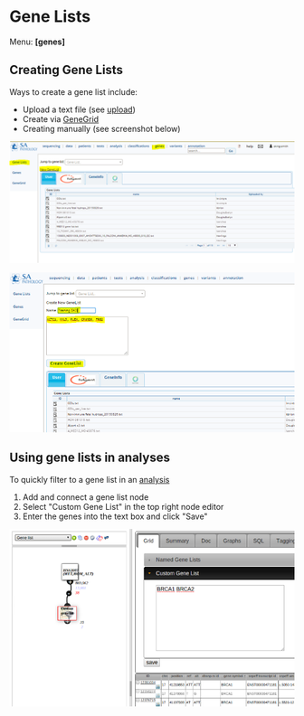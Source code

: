 # Gene Lists

Menu: **[genes]**

## Creating Gene Lists

Ways to create a gene list include:

* Upload a text file (see [upload](../data/upload.md))
* Create via [GeneGrid](genegrid.md)
* Creating manually (see screenshot below)

![Click on New GeneList](images/gene_list_create.png)

![Enter name, genes and click save](images/gene_list_create2.png)

## Using gene lists in analyses

To quickly filter to a gene list in an [analysis](../analysis/analysis_intro.md)

1. Add and connect a gene list node
2. Select "Custom Gene List" in the top right node editor
3. Enter the genes into the text box and click "Save" 

![](images/gene_list_example.png)
